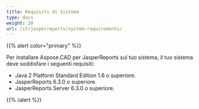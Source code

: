 ```yaml
---
title: Requisiti di Sistema
type: docs
weight: 20
url: /it/jasperreports/system-requirements/
---
```


{{% alert color="primary" %}}

Per installare Aspose.CAD per JasperReports sul tuo sistema, il tuo sistema deve soddisfare i seguenti requisiti:

- Java 2 Platform Standard Edition 1.6 o superiore.
- JasperReports 6.3.0 o superiore.
- JasperReports Server 6.3.0 o superiore.

{{% /alert %}}
